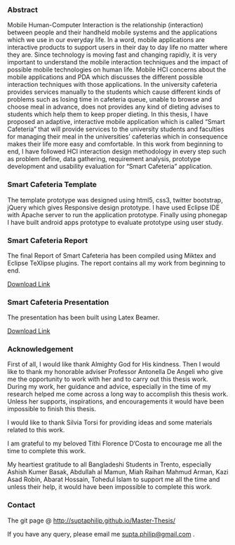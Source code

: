 ### Abstract
Mobile Human-Computer Interaction is the relationship (interaction) between people and their handheld mobile systems and the applications which we use in our everyday life. In a word, mobile applications are interactive products to support users in their day to day life no matter where they are.
Since technology is moving fast and changing rapidly, it is very important to understand the mobile interaction techniques and the impact of possible mobile technologies on human life. Mobile HCI concerns about the mobile applications and PDA which discusses the different possible interaction techniques with those applications. In the university cafeteria provides services manually to the students which cause different kinds of problems such as losing time in cafeteria queue, unable to browse and choose meal in advance, does not provides any kind of dieting advises to students which help them to keep proper dieting. In this thesis, I have proposed an adaptive, interactive mobile application which is called “Smart Cafeteria” that will provide services to the university students and faculties for managing their meal in the universities’ cafeterias which in consequence makes their life more easy and comfortable. In this work from beginning to end, I have followed HCI interaction design methodology in every step such as problem define, data gathering, requirement analysis, prototype development and usability evaluation for “Smart Cafeteria” application.

### Smart Cafeteria Template

The template prototype was designed using html5, css3, twitter bootstrap, jQuery which gives  Responsive design prototype. I have used Eclipse IDE with Apache server to run the application prototype. Finally using phonegap I have built android apps prototype to evaluate prototype using user study.

### Smart Cafeteria Report

The final Report of Smart Cafeteria has been compiled using Miktex and Eclipse TeXlipse plugins. The report contains all my work from beginning to end.

[Download Link](https://github.com/suptaphilip/Master-Thesis/raw/master/Smart%20Cafeteria%20Report/pdf/Master%20Thesis-Smart%20Cafeteria.pdf)

### Smart Cafeteria Presentation
The presentation has been built using Latex Beamer. 

[Download Link](https://github.com/suptaphilip/Master-Thesis/raw/master/Smart%20Cafeteria%20Presentation/pdf/Smart%20Cafeteria.pdf)


### Acknowledgement
First of all, I would like thank Almighty God for His kindness.
Then I would like to thank my honorable adviser Professor Antonella De Angeli who give me the opportunity to work with her and to carry out this thesis work. During my work, her guidance and advice, especially in the time of my research helped me come across a long way to accomplish this thesis work. Unless her supports, inspirations, and encouragements it would have been impossible to finish this thesis.

I would like to thank Silvia Torsi for providing ideas and some materials related to this work.

I am grateful to my beloved Tithi Florence D’Costa to encourage me all the time to complete this work.

My heartiest gratitude to all Bangladeshi Students in Trento, especially Ashish Kumer Basak, Abdullah al Mamun, Miah Raihan Mahmud Arman, Kazi Asad Robin, Abarat Hossain, Tohedul Islam to support me all the time and unless their help, it would have been impossible to complete this work.

### Contact
The git page @
http://suptaphilip.github.io/Master-Thesis/

If you have any query, please email me supta.philip@gmail.com .
